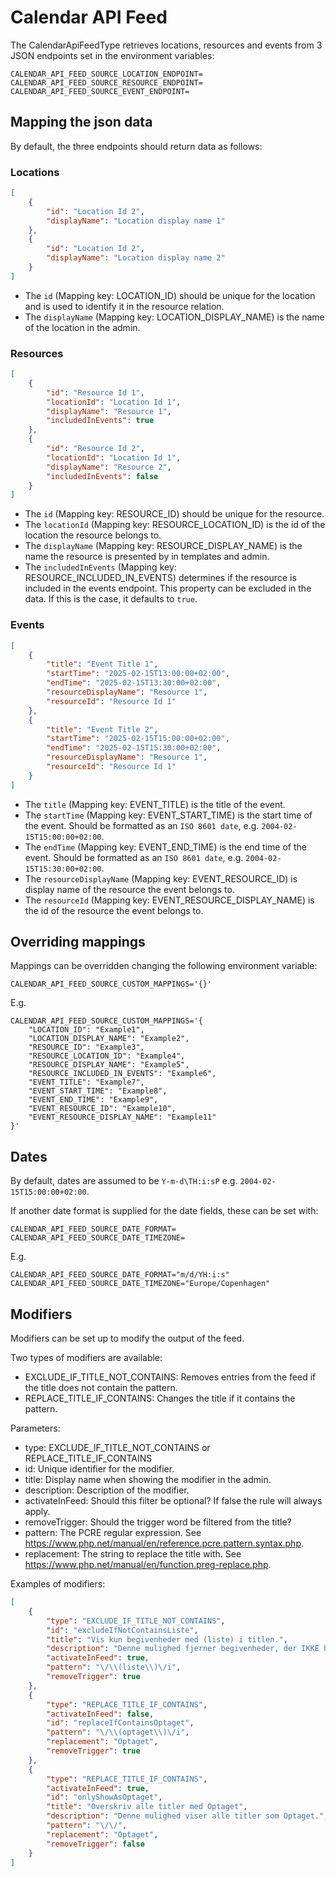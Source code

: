 # Calendar API Feed

The CalendarApiFeedType retrieves locations, resources and events from 3 JSON endpoints
set in the environment variables:

```dotenv
CALENDAR_API_FEED_SOURCE_LOCATION_ENDPOINT=
CALENDAR_API_FEED_SOURCE_RESOURCE_ENDPOINT=
CALENDAR_API_FEED_SOURCE_EVENT_ENDPOINT=
```

## Mapping the json data

By default, the three endpoints should return data as follows:

### Locations

```json
[
    {
        "id": "Location Id 2",
        "displayName": "Location display name 1"
    },
    {
        "id": "Location Id 2",
        "displayName": "Location display name 2"
    }
]
```

* The `id` (Mapping key: LOCATION_ID) should be unique for the location and is used to identify it in the resource relation.
* The `displayName` (Mapping key: LOCATION_DISPLAY_NAME) is the name of the location in the admin.

### Resources

```json
[
    {
        "id": "Resource Id 1",
        "locationId": "Location Id 1",
        "displayName": "Resource 1",
        "includedInEvents": true
    },
    {
        "id": "Resource Id 2",
        "locationId": "Location Id 1",
        "displayName": "Resource 2",
        "includedInEvents": false
    }
]
```

* The `id` (Mapping key: RESOURCE_ID) should be unique for the resource.
* The `locationId` (Mapping key: RESOURCE_LOCATION_ID) is the id of the location the resource belongs to.
* The `displayName` (Mapping key: RESOURCE_DISPLAY_NAME) is the name the resource is presented by in templates and admin.
* The `includedInEvents` (Mapping key: RESOURCE_INCLUDED_IN_EVENTS) determines if the resource is included in the events
endpoint.
  This property can be excluded in the data. If this is the case, it defaults to `true`.

### Events

```json
[
    {
        "title": "Event Title 1",
        "startTime": "2025-02-15T13:00:00+02:00",
        "endTime": "2025-02-15T13:30:00+02:00",
        "resourceDisplayName": "Resource 1",
        "resourceId": "Resource Id 1"
    },
    {
        "title": "Event Title 2",
        "startTime": "2025-02-15T15:00:00+02:00",
        "endTime": "2025-02-15T15:30:00+02:00",
        "resourceDisplayName": "Resource 1",
        "resourceId": "Resource Id 1"
    }
]
```

* The `title` (Mapping key: EVENT_TITLE) is the title of the event.
* The `startTime` (Mapping key: EVENT_START_TIME) is the start time of the event.
Should be formatted as an `ISO 8601 date`, e.g. `2004-02-15T15:00:00+02:00`.
* The `endTime` (Mapping key: EVENT_END_TIME) is the end time of the event.
Should be formatted as an `ISO 8601 date`, e.g. `2004-02-15T15:30:00+02:00`.
* The `resourceDisplayName` (Mapping key: EVENT_RESOURCE_ID) is display name of the resource the event belongs to.
* The `resourceId` (Mapping key: EVENT_RESOURCE_DISPLAY_NAME) is the id of the resource the event belongs to.

## Overriding mappings

Mappings can be overridden changing the following environment variable:

```dotenv
CALENDAR_API_FEED_SOURCE_CUSTOM_MAPPINGS='{}'
```

E.g.

```dotenv
CALENDAR_API_FEED_SOURCE_CUSTOM_MAPPINGS='{
    "LOCATION_ID": "Example1",
    "LOCATION_DISPLAY_NAME": "Example2",
    "RESOURCE_ID": "Example3",
    "RESOURCE_LOCATION_ID": "Example4",
    "RESOURCE_DISPLAY_NAME": "Example5",
    "RESOURCE_INCLUDED_IN_EVENTS": "Example6",
    "EVENT_TITLE": "Example7",
    "EVENT_START_TIME": "Example8",
    "EVENT_END_TIME": "Example9",
    "EVENT_RESOURCE_ID": "Example10",
    "EVENT_RESOURCE_DISPLAY_NAME": "Example11"
}'
```

## Dates

By default, dates are assumed to be `Y-m-d\TH:i:sP` e.g. `2004-02-15T15:00:00+02:00`.

If another date format is supplied for the date fields, these can be set with:

```dotenv
CALENDAR_API_FEED_SOURCE_DATE_FORMAT=
CALENDAR_API_FEED_SOURCE_DATE_TIMEZONE=
```

E.g.

```dotenv
CALENDAR_API_FEED_SOURCE_DATE_FORMAT="m/d/YH:i:s"
CALENDAR_API_FEED_SOURCE_DATE_TIMEZONE="Europe/Copenhagen"
```

## Modifiers

Modifiers can be set up to modify the output of the feed.

Two types of modifiers are available:

* EXCLUDE_IF_TITLE_NOT_CONTAINS: Removes entries from the feed if the title does not contain the pattern.
* REPLACE_TITLE_IF_CONTAINS: Changes the title if it contains the pattern.

Parameters:

* type: EXCLUDE_IF_TITLE_NOT_CONTAINS or REPLACE_TITLE_IF_CONTAINS
* id: Unique identifier for the modifier.
* title: Display name when showing the modifier in the admin.
* description: Description of the modifier.
* activateInFeed: Should this filter be optional? If false the rule will always apply.
* removeTrigger: Should the trigger word be filtered from the title?
* pattern: The PCRE regular expression. See <https://www.php.net/manual/en/reference.pcre.pattern.syntax.php>.
* replacement: The string to replace the title with. See <https://www.php.net/manual/en/function.preg-replace.php>.

Examples of modifiers:

```json
[
    {
        "type": "EXCLUDE_IF_TITLE_NOT_CONTAINS",
        "id": "excludeIfNotContainsListe",
        "title": "Vis kun begivenheder med (liste) i titlen.",
        "description": "Denne mulighed fjerner begivenheder, der IKKE har (liste) i titlen. Den fjerner også (liste) fra titlen.",
        "activateInFeed": true,
        "pattern": "\/\\(liste\\)\/i",
        "removeTrigger": true
    },
    {
        "type": "REPLACE_TITLE_IF_CONTAINS",
        "activateInFeed": false,
        "id": "replaceIfContainsOptaget",
        "pattern": "\/\\(optaget\\)\/i",
        "replacement": "Optaget",
        "removeTrigger": true
    },
    {
        "type": "REPLACE_TITLE_IF_CONTAINS",
        "activateInFeed": true,
        "id": "onlyShowAsOptaget",
        "title": "Overskriv alle titler med Optaget",
        "description": "Denne mulighed viser alle titler som Optaget.",
        "pattern": "\/\/",
        "replacement": "Optaget",
        "removeTrigger": false
    }
]
```
